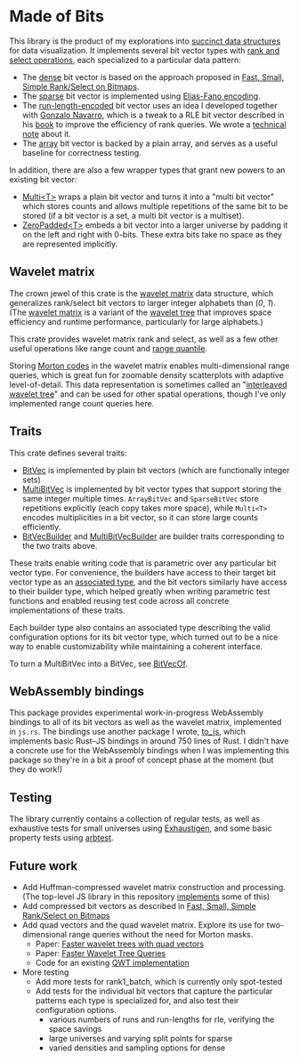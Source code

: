 # Made of Bits

This library is the product of my explorations into [succinct data structures](https://en.wikipedia.org/wiki/Succinct_data_structure) for data visualization.
It implements several bit vector types with [rank and select operations](https://en.wikipedia.org/wiki/Succinct_data_structure#Succinct_indexable_dictionaries), each specialized to a particular data pattern:

- The [dense](https://github.com/yurivish/made-of-bits/blob/main/rust-playground/made-of-bits/src/bitvec/dense.rs) bit vector is based on the approach proposed in [Fast, Small, Simple Rank/Select on Bitmaps](https://www.dcc.uchile.cl/~gnavarro/ps/sea12.1.pdf).
- The [sparse](https://github.com/yurivish/made-of-bits/blob/main/rust-playground/made-of-bits/src/bitvec/sparse.rs) bit vector is implemented using [Elias-Fano encoding](https://www.antoniomallia.it/sorted-integers-compression-with-elias-fano-encoding.html).
- The [run-length-encoded](https://github.com/yurivish/made-of-bits/blob/main/rust-playground/made-of-bits/src/bitvec/rle.rs) bit vector uses an idea I developed together with [Gonzalo Navarro](https://users.dcc.uchile.cl/~gnavarro/), which is a tweak to a RLE bit vector described in his [book](https://www.amazon.com/Compact-Data-Structures-Practical-Approach/dp/1107152380) to improve the efficiency of rank queries. We wrote a [technical note](https://yuri.is/pdfing/weighted_range_quantile_queries.pdf) about it.
- The [array](https://github.com/yurivish/made-of-bits/blob/main/rust-playground/made-of-bits/src/bitvec/array.rs) bit vector is backed by a plain array, and serves as a useful baseline for correctness testing.


In addition, there are also a few wrapper types that grant new powers to an existing bit vector:
- [Multi\<T\>](https://github.com/yurivish/made-of-bits/blob/main/rust-playground/made-of-bits/src/bitvec/multi.rs) wraps a plain bit vector and turns it into a "multi bit vector" which stores counts and allows multiple repetitions of the same bit to be stored (if a bit vector is a set, a multi bit vector is a multiset).
- [ZeroPadded\<T\>](https://github.com/yurivish/made-of-bits/blob/main/rust-playground/made-of-bits/src/bitvec/zeropadded.rs) embeds a bit vector into a larger universe by padding it on the left and right with 0-bits. These extra bits take no space as they are represented implicitly.

## Wavelet matrix
The crown jewel of this crate is the [wavelet matrix](https://github.com/yurivish/made-of-bits/blob/main/rust-playground/made-of-bits/src/waveletmatrix.rs) data structure, which generalizes rank/select bit vectors to larger integer alphabets than (_0_, _1_). (The [wavelet matrix](https://users.dcc.uchile.cl/~gnavarro/ps/spire12.4.pdf) is a variant of the [wavelet tree](https://www.sciencedirect.com/science/article/pii/S1570866713000610) that improves space efficiency and runtime performance, particularly for large alphabets.)

This crate provides wavelet matrix rank and select, as well as a few other useful operations like range count and [range quantile](https://arxiv.org/abs/0903.4726).

Storing [Morton codes](https://en.wikipedia.org/wiki/Z-order_curve) in the wavelet matrix enables multi-dimensional range queries, which is great fun for zoomable density scatterplots with adaptive level-of-detail. This data representation is sometimes called an "[interleaved wavelet tree](https://diegocaro.cl/thesis/thesis.pdf)" and can be used for other spatial operations, though I've only implemented range count queries here.

## Traits
This crate defines several traits:
- [BitVec](https://github.com/yurivish/made-of-bits/blob/03b66e2ce37c9a1252670991726048156303a28f/rust-playground/made-of-bits/src/bitvec/mod.rs#L14) is implemented by plain bit vectors (which are functionally integer sets)
- [MultiBitVec](https://github.com/yurivish/made-of-bits/blob/03b66e2ce37c9a1252670991726048156303a28f/rust-playground/made-of-bits/src/bitvec/mod.rs#L99C11-L99C21) is implemented by bit vector types that support storing the same integer multiple times.  `ArrayBitVec` and `SparseBitVec` store repetitions explicitly (each copy takes more space), while `Multi<T>` encodes multiplicities in a bit vector, so it can store large counts efficiently.
- [BitVecBuilder](https://github.com/yurivish/made-of-bits/blob/03b66e2ce37c9a1252670991726048156303a28f/rust-playground/made-of-bits/src/bitvec/mod.rs#L137) and [MultiBitVecBuilder](https://github.com/yurivish/made-of-bits/blob/03b66e2ce37c9a1252670991726048156303a28f/rust-playground/made-of-bits/src/bitvec/mod.rs#L168) are builder traits corresponding to the two traits above.

These traits enable writing code that is parametric over any particular bit vector type. For convenience, the builders have access to their target bit vector type as an [associated type](https://doc.rust-lang.org/rust-by-example/generics/assoc_items/types.html), and the bit vectors similarly have access to their builder type, which helped greatly when writing parametric test functions and enabled reusing test code across all concrete implementations of these traits.

Each builder type also contains an associated type describing the valid configuration options for its bit vector type, which turned out to be a nice way to enable customizability while maintaining a coherent interface.

To turn a MultiBitVec into a BitVec, see [BitVecOf](https://github.com/yurivish/made-of-bits/blob/03b66e2ce37c9a1252670991726048156303a28f/rust-playground/made-of-bits/src/bitvec/mod.rs#L208).

## WebAssembly bindings
This package provides experimental work-in-progress WebAssembly bindings to all of its bit vectors as well as the wavelet matrix, implemented in `js.rs`. The bindings use another package I wrote, [to_js](https://github.com/iopsystems/to_js), which implements basic Rust–JS bindings in around 750 lines of Rust. I didn't have a concrete use for the WebAssembly bindings when I was implementing this package so they're in a bit a proof of concept phase at the moment (but they do work!)

## Testing

The library currently contains a collection of regular tests, as well as exhaustive tests for small universes using [Exhaustigen](https://github.com/graydon/exhaustigen-rs), and some basic property tests using [arbtest](https://github.com/matklad/arbtest).

## Future work

- Add Huffman-compressed wavelet matrix construction and processing. (The top-level JS library in this repository [implements](https://github.com/yurivish/made-of-bits/blob/main/src/huffman.js) some of this)
- Add compressed bit vectors as described in [Fast, Small, Simple Rank/Select on Bitmaps](https://users.dcc.uchile.cl/~gnavarro/ps/sea12.1.pdf)
- Add quad vectors and the quad wavelet matrix. Explore its use for two-dimensional range queries without the need for Morton masks.
  - Paper: [Faster wavelet trees with quad vectors](https://www.kurpicz.org/assets/publications/qwm_preprint.pdf) 
  - Paper: [Faster Wavelet Tree Queries](https://arxiv.org/abs/2302.09239)
  - Code for an existing [QWT implementation](https://github.com/rossanoventurini/qwt)
- More testing
  - Add more tests for rank1_batch, which is currently only spot-tested
  - Add tests for the individual bit vectors that capture the particular patterns each type is specialized for, and also test their configuration options.
    - various numbers of runs and run-lengths for rle, verifying the space savings
    - large universes and varying split points for sparse
    - varied densities and sampling options for dense
